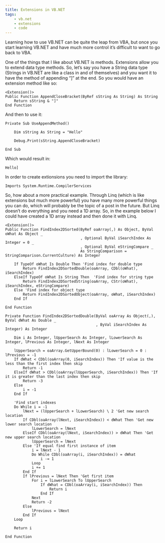 ```yaml
---
title: Extensions in VB.NET
tags:
    - vb.net
    - extensions
    - code
---
```


Learning how to use VB.NET can be quite the leap from VBA, but once you start learning VB.NET and have much more control it’s difficult to want to go back to VBA.

One of the things that I like about VB.NET is methods. Extensions allow you to extend data type methods. So, let’s say you have a String data type (Strings in VB.NET are like a class in and of themselves) and you want it to have the method of appending “]” at the end. So you would have an extension method like so:

``` vbscript
<Extension()>
Public Function AppendCloseBracket(ByRef sString As String) As String
    Return sString & "]"
End Function
```

And then to use it:

``` vbscript
Private Sub UseAppendMethod()

    Dim sString As String = "Hello"

    Debug.Print(sString.AppendCloseBracket)

End Sub
```

Which would result in:

```
Hello]
```

In order to create extionsions you need to import the library:

``` vbscript
Imports System.Runtime.CompilerServices
```

So, how about a more practical example. Through Linq (which is like extensions but much more powerful) you have many more powerful things you can do, which will probably be the topic of a post in the future. But Linq doesn’t do everything and you need a 1D array. So, in the example below I could have created a 1D array instead and then done it with Linq.

``` vbscript
<Extension()>
Public Function FindIndex2DSorted(ByRef oaArray(,) As Object, ByVal oWhat As Object _
                                  , Optional ByVal iSearchIndex As Integer = 0 _
                                  , Optional ByVal eStringCompare _
                                  As StringComparison = StringComparison.CurrentCulture) As Integer                              

    If TypeOf oWhat Is Double Then 'Find index for double type
        Return FindIndex2DSortedDouble(oaArray, CDbl(oWhat), iSearchIndex)
    ElseIf TypeOf oWhat Is String Then  'Find index for string type
        Return FindIndex2DSortedString(oaArray, CStr(oWhat), iSearchIndex, eStringCompare)
    Else 'Find index for object type
        Return FindIndex2DSortedObject(oaArray, oWhat, iSearchIndex)
    End If

End Function
```

``` vbscript
Private Function FindIndex2DSortedDouble(ByVal oaArray As Object(,), ByVal dWhat As Double _
                                         , ByVal iSearchIndex As Integer) As Integer                                        

    Dim i As Integer, lUpperSearch As Integer, lLowerSearch As Integer, lPrevious As Integer, lNext As Integer

    lUpperSearch = oaArray.GetUpperBound(0) : lLowerSearch = 0 : lPrevious = -1
    If dWhat < CDbl(oaArray(0, iSearchIndex)) Then 'If value is the less than the first index then skip
        Return -1
    ElseIf dWhat > CDbl(oaArray(lUpperSearch, iSearchIndex)) Then 'If it is greater than the last index then skip
        Return -3
    Else
        i = -1
    End If

    'Find start indexes
    Do While i = -1
        lNext = (lUpperSearch + lLowerSearch) \ 2 'Get new search location
        If CDbl(oaArray(lNext, iSearchIndex)) < dWhat Then 'Get new lower search location
            lLowerSearch = lNext
        ElseIf CDbl(oaArray(lNext, iSearchIndex)) > dWhat Then 'Get new upper search location
            lUpperSearch = lNext
        Else 'If equal find first instance of item
            i = lNext - 1
            Do While CDbl(oaArray(i, iSearchIndex)) = dWhat
                i -= 1
            Loop
            i += 1
        End If
        If lPrevious = lNext Then 'Get first item
            For i = lLowerSearch To lUpperSearch
                If dWhat = CDbl(oaArray(i, iSearchIndex)) Then
                    Return i
                End If
            Next
            Return -2
        Else
            lPrevious = lNext
        End If
    Loop

    Return i

End Function
```
